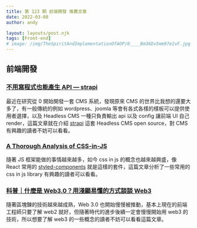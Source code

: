 ```yaml
---
title: 第 123 期 前端開發 推薦文章
date: 2022-03-08
author: andy

layout: layouts/post.njk
tags: [Front-end]
# image: /img/TheSpiritAndImplementationOfAOP/0____Bm36Dv5mm97e2vF.jpg
---
```


## 前端開發
<!-- summary -->

### [不用寫程式也能產生 API — strapi](https://medium.com/%E9%BB%91%E6%B4%9E%E5%89%B5%E9%80%A0-blackhole-creative/%E4%B8%8D%E7%94%A8%E5%AF%AB%E7%A8%8B%E5%BC%8F%E5%B0%B1%E8%83%BD%E7%94%A2%E7%94%9F-api-strapi-%E5%B7%A5%E5%85%B7%E4%BB%8B%E7%B4%B9-f40d01570322)

最近在研究從 0 開始開發一套 CMS 系統，發現原來 CMS 的世界比我想的還要大多了，有一般傳統的例如 wordpress、joomla 等會有各式各樣的樣板可以提供使用者選擇，以及 Headless CMS 一種只負責輸出 api 以及 config 讓前端 UI 自己 render，這篇文章就在介紹 [strapi](https://strapi.io/) 這套 Headless CMS open source，對 CMS 有興趣的讀者不妨可以看看。

<!-- summary -->

### [A Thorough Analysis of CSS-in-JS](https://css-tricks.com/a-thorough-analysis-of-css-in-js/)

隨著 JS 框架能做的事情越來越多，如今 css in js 的概念也越來越興盛，像 React 常用的 [styled-components](https://styled-components.com/) 就是這樣的套件，這篇文章分析了一些常用的 css in js library 有興趣的讀者可以看看。 

### [科普｜什麼是 Web3.0？用淺顯易懂的方式談談 Web3](https://www.blocktempo.com/what-is-web-3-let-us-explain-using-simple-terms/)

隨著區塊鍊的技術越來越成熟，Web 3.0 也開始慢慢被推動，基本上現在的前端工程師只要了解 web2 就好，但隨著時代的進步後續一定會慢慢開始用 web3 的技術，所以想要了解 web3 的一些概念的讀者不妨可以看看這篇文章。
